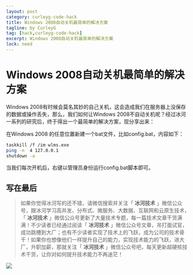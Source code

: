 ```yaml
---
layout: post
category: curleyg-code-hack
title: Windows 2008自动关机最简单的解决方案
tagline: by CurleyG
tag: [hack,curleyg-code-hack]
excerpt: Windows 2008自动关机最简单的解决方案
lock: need
---
```


# Windows 2008自动关机最简单的解决方案

Windows 2008有时候会莫名其妙的自己关机，这会造成我们在服务器上没保存的数据或操作丢失，那么，我们如何让Windows 2008不自动关机呢？经过冰河一系列的研究后，终于得出一个最简单的解决方案，现分享出来：

在Windows 2008 的任意位置新建一个bat文件，比如config.bat，内容如下：

```bash
taskkill /f /im wlms.exe
ping -n  4 127.0.0.1
shutdown -a
```

当我们每次开机后，右键以管理员身份运行config.bat脚本即可。


## 写在最后

> 如果你觉得冰河写的还不错，请微信搜索并关注「 **冰河技术** 」微信公众号，跟冰河学习高并发、分布式、微服务、大数据、互联网和云原生技术，「 **冰河技术** 」微信公众号更新了大量技术专题，每一篇技术文章干货满满！不少读者已经通过阅读「 **冰河技术** 」微信公众号文章，吊打面试官，成功跳槽到大厂；也有不少读者实现了技术上的飞跃，成为公司的技术骨干！如果你也想像他们一样提升自己的能力，实现技术能力的飞跃，进大厂，升职加薪，那就关注「 **冰河技术** 」微信公众号吧，每天更新超硬核技术干货，让你对如何提升技术能力不再迷茫！


![](https://img-blog.csdnimg.cn/20200906013715889.png)
